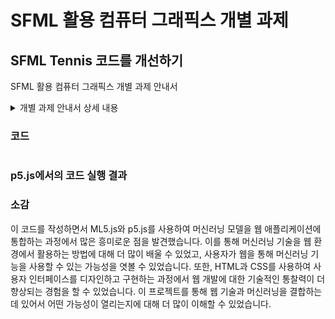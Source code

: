 # SFML 활용 컴퓨터 그래픽스 개별 과제
## SFML Tennis 코드를 개선하기

 SFML 활용 컴퓨터 그래픽스 개별 과제 안내서

<details>
 
 <summary>개별 과제 안내서 상세 내용</summary>
SFML Tennis 코드를 개선

2가지 이상 아이디어로 게임 프로그램을 개선 하시오.

[제출]
코드는 Github에 제출하고,

캡쳐한 화면도 제출해 주세요.(첨부파일 사절 -1)
개선한 내용을 글로 적어 제출하면 됩니다.
1. ~~~

2. ~~~

[채점]

1. 제출시 3점
2. 아이디어의 창의성을 평가합니다. 2점
</details>

###  코드

```

```
### p5.js에서의 코드 실행 결과

### 소감

이 코드를 작성하면서 ML5.js와 p5.js를 사용하여 머신러닝 모델을 웹 애플리케이션에 통합하는 과정에서 많은 흥미로운 점을 발견했습니다. 이를 통해 머신러닝 기술을 웹 환경에서 활용하는 방법에 대해 더 많이 배울 수 있었고, 사용자가 웹을 통해 머신러닝 기능을 사용할 수 있는 가능성을 엿볼 수 있었습니다. 또한, HTML과 CSS를 사용하여 사용자 인터페이스를 디자인하고 구현하는 과정에서 웹 개발에 대한 기술적인 통찰력이 더 향상되는 경험을 할 수 있었습니다. 이 프로젝트를 통해 웹 기술과 머신러닝을 결합하는 데 있어서 어떤 가능성이 열리는지에 대해 더 많이 이해할 수 있었습니다.
















